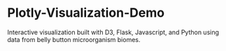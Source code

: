 # Plotly-Visualization-Demo
Interactive visualization built with D3, Flask, Javascript, and Python using data from belly button microorganism biomes.
